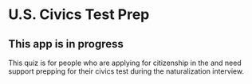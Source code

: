 # U.S. Civics Test Prep

## This app is in progress 

This quiz is for people who are applying for citizenship in the  and need support prepping for their civics test during the naturalization interview.
